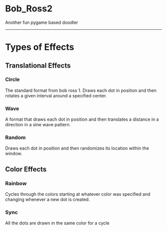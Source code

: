 Bob_Ross2
============

Another fun pygame based doodler

------------

# Types of Effects

## Translational Effects

### Circle

The standard format from bob ross 1. Draws each dot in position and then rotates
a given interval around a specified center.

### Wave

A format that draws each dot in position and then translates a distance in a
direction in a sine wave pattern.

### Random

Draws each dot in position and then randomizes its location within the window.

## Color Effects

### Rainbow

Cycles through the colors starting at whatever color was specified and changing
whenever a new dot is created.

### Sync

All the dots are drawn in the same color for a cycle
